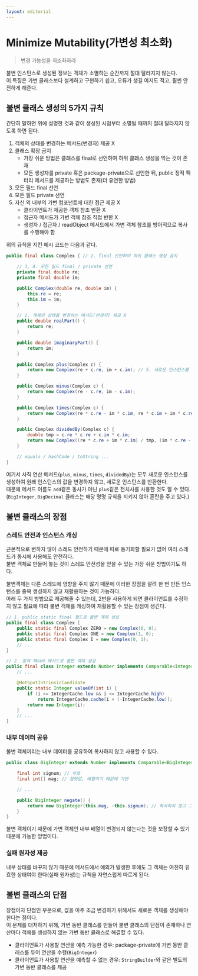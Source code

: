 ```yaml
---
layout: editorial
---
```


# Minimize Mutability(가변성 최소화)

> 변경 가능성을 최소화하라

불변 인스턴스로 생성된 정보는 객체가 소멸하는 순간까지 절대 달라지지 않는다.  
이 특징은 가변 클래스보다 설계하고 구현하기 쉽고, 오류가 생길 여지도 적고, 훨씬 안전하게 해준다.

## 불변 클래스 생성의 5가지 규칙

간단히 말하면 위에 설명한 것과 같이 생성된 시점부터 소멸될 때까지 절대 달라지지 않도록 하면 된다.

1. 객체의 상태를 변경하는 메서드(변경자) 제공 X
2. 클래스 확장 금지
    - 가장 쉬운 방법은 클래스를 final로 선언하여 하위 클래스 생성을 막는 것이 존재
    - 모든 생성자를 private 혹은 package-private으로 선언한 뒤, public 정적 팩터리 메서드를 제공하는 방법도 존재(더 유연한 방법)
3. 모든 필드 final 선언
4. 모든 필드 private 선언
5. 자신 외 내부의 가변 컴포넌트에 대한 접근 제공 X
    - 클라이언트가 제공한 객체 참조 반환 X
    - 접근자 메서드가 가변 객체 참조 직접 반환 X
    - 생성자 / 접근자 / readObject 메서드에서 가변 객체 참조를 방어적으로 복사를 수행해야 함

위의 규칙을 지킨 예시 코드는 다음과 같다.

```java
public final class Complex { // 2. final 선언하여 하위 클래스 생성 금지

    // 3, 4. 모든 필드 final / private 선언
    private final double re;
    private final double im;

    public Complex(double re, double im) {
        this.re = re;
        this.im = im;
    }

    // 1. 객체의 상태를 변경하는 메서드(변경자) 제공 X
    public double realPart() {
        return re;
    }

    public double imaginaryPart() {
        return im;
    }

    public Complex plus(Complex c) {
        return new Complex(re + c.re, im + c.im); // 5. 새로운 인스턴스를 생성하여 원래 인스턴스의 값을 변경하지 않음, 아래 메서드들도 동일
    }

    public Complex minus(Complex c) {
        return new Complex(re - c.re, im - c.im);
    }

    public Complex times(Complex c) {
        return new Complex(re * c.re - im * c.im, re * c.im + im * c.re);
    }

    public Complex dividedBy(Complex c) {
        double tmp = c.re * c.re + c.im * c.im;
        return new Complex((re * c.re + im * c.im) / tmp, (im * c.re - re * c.im) / tmp);
    }

    // equals / hashCode / toString ...
}
```

여기서 사칙 연산 메서드(`plus`, `minus`, `times`, `dividedBy`)는 모두 새로운 인스턴스를 생성하여 원래 인스턴스의 값을 변경하지 않고, 새로운 인스턴스를 반환한다.  
때문에 메서드 이름도 `add`같은 동사가 아닌 `plus`같은 전치사를 사용한 것도 알 수 있다.(`BigInteger`, `BigDecimal` 클래스는 해당 명명 규칙을 지키지 않아 혼란을 주고 있다.)

## 불변 클래스의 장점

### 스레드 안전과 인스턴스 캐싱

근본적으로 변하지 않아 스레드 안전하기 때문에 따로 동기화할 필요가 없어 여러 스레드가 동시에 사용해도 안전하다.  
불변 객체로 만들어 놓는 것이 스레드 안전성을 얻을 수 있는 가장 쉬운 방법이기도 하다.

불변객체는 다른 스레드에 영향을 주지 않기 때문에 이러한 장점을 살려 한 번 만든 인스턴스를 중복 생성하지 않고 재활용하는 것이 가능하다.  
아래 두 가지 방법으로 제공해줄 수 있는데, 2번을 사용하게 되면 클라이언트를 수정하지 않고 필요에 따라 불변 객체를 캐싱하여 재활용할 수 있는 장점이 생긴다.

```java
// 1. public static final 필드로 불변 객체 생성
public final class Complex {
    public static final Complex ZERO = new Complex(0, 0);
    public static final Complex ONE = new Complex(1, 0);
    public static final Complex I = new Complex(0, 1);
    // ...
}

// 2. 정적 팩터리 메서드로 불변 객체 생성
public final class Integer extends Number implements Comparable<Integer> {
    // ...

    @HotSpotIntrinsicCandidate
    public static Integer valueOf(int i) {
        if (i >= IntegerCache.low && i <= IntegerCache.high)
            return IntegerCache.cache[i + (-IntegerCache.low)];
        return new Integer(i);
    }
    // ...
}
```

### 내부 데이터 공유

불변 객체끼리는 내부 데이터를 공유하여 복사하지 않고 사용할 수 있다.

```java
public class BigInteger extends Number implements Comparable<BigInteger> {

    final int signum; // 부호
    final int[] mag; // 절댓값, 배열이기 때문에 가변

    // ...

    public BigInteger negate() {
        return new BigInteger(this.mag, -this.signum); // 복사하지 않고 그대로 사용하여, 새로 생성된 인스턴스와 내부 배열을 공유 
    }
}
```

불변 객체이기 때문에 가변 객체인 내부 배열이 변경되지 않는다는 것을 보장할 수 있기 때문에 가능한 방법이다.

### 실패 원자성 제공

내부 상태를 바꾸지 않기 때문에 메서드에서 예외가 발생한 후에도 그 객체는 여전히 유효한 상태여야 한다(실패 원자성)는 규칙을 자연스럽게 따르게 된다.

## 불변 클래스의 단점

장점이자 단점인 부분으로, 값을 아주 조금 변경하기 위해서도 새로운 객체를 생성해야 한다는 점이다.  
이 문제를 대처하기 위해, 가변 동반 클래스를 만들어 불변 클래스의 단점이 존재하나 연산마다 객체를 생성하지 않는 가변 동반 클래스로 해결할 수 있다.

- 클라이언트가 사용할 연산을 예측 가능한 경우: package-private에 가변 동반 클래스를 두어 연산을 수행(`BigInteger`)
- 클라이언트가 사용할 연산을 예측할 수 없는 경우: `StringBuilder`와 같은 별도의 가변 동반 클래스를 제공
